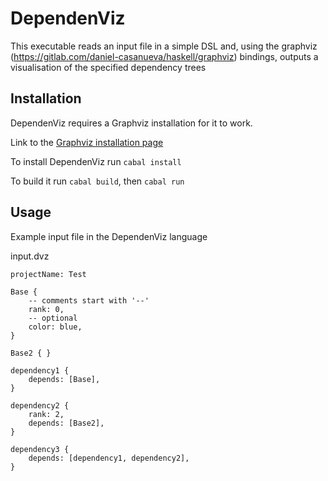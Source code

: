 # DependenViz

This executable reads an input file in a simple DSL and,
using the graphviz (https://gitlab.com/daniel-casanueva/haskell/graphviz) bindings,
outputs a visualisation of the specified dependency trees

## Installation

DependenViz requires a Graphviz installation for it to work.

Link to the [Graphviz installation page](https://graphviz.org/download/)

To install DependenViz run `cabal install`

To build it run `cabal build`, then `cabal run`

## Usage

Example input file in the DependenViz language

input.dvz
```
projectName: Test

Base {
    -- comments start with '--'
    rank: 0,
    -- optional
    color: blue,
}

Base2 { }

dependency1 {
    depends: [Base],
}

dependency2 {
    rank: 2,
    depends: [Base2],
}

dependency3 {
    depends: [dependency1, dependency2],
}
```


